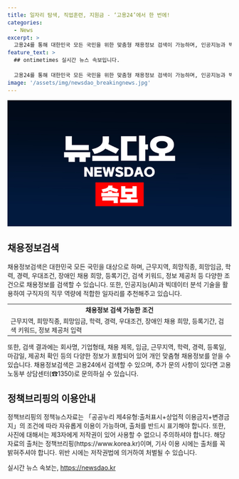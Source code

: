 ```yaml
---
title: 일자리 탐색, 직업훈련, 지원금 - ‘고용24’에서 한 번에!
categories:
  - News
excerpt: >
  고용24를 통해 대한민국 모든 국민을 위한 맞춤형 채용정보 검색이 가능하며, 인공지능과 빅데이터 분석 기술을 활용하여 구직자의 직무 역량에 맞는 일자리를 추천합니다. 근무지역, 희망직종, 임금 등 다양한 조건으로 검색 가능하며, 채용정보에는 회사명, 기업형태, 채용 제목, 학력, 경력 등의 정보가 포함되어 있습니다. 또한, 고용노동부 상담센터(☎1350)를 통해 문의할 수 있습니다.
feature_text: >
  ## ontimetimes 실시간 뉴스 속보입니다.

  고용24를 통해 대한민국 모든 국민을 위한 맞춤형 채용정보 검색이 가능하며, 인공지능과 빅데이터 분석 기술을 활용하여 구직자의 직무 역량에 맞는 일자리를 추천합니다. 근무지역, 희망직종, 임금 등 다양한 조건으로 검색 가능하며, 채용정보에는 회사명, 기업형태, 채용 제목, 학력, 경력 등의 정보가 포함되어 있습니다. 또한, 고용노동부 상담센터(☎1350)를 통해 문의할 수 있습니다.
image: '/assets/img/newsdao_breakingnews.jpg'
---
```


<p><img src="/assets/img/newsdao_breakingnews.jpg" alt="ontimetimes 속보" /></p>

<h2 data-ke-size="size26">채용정보검색</h2>

<p data-ke-size="size16">채용정보검색은 대한민국 모든 국민을 대상으로 하며, 근무지역, 희망직종, 희망임금, 학력, 경력, 우대조건, 장애인 채용 희망, 등록기간, 검색 키워드, 정보 제공처 등 다양한 조건으로 채용정보를 검색할 수 있습니다. 또한, 인공지능(AI)과 빅데이터 분석 기술을 활용하여 구직자의 직무 역량에 적합한 일자리를 추천해주고 있습니다.</p>

<table>
  <tr>
    <td style="text-align: center; height: 17px;"><b>채용정보 검색 가능한 조건</b></td>
  </tr>
  <tr>
    <td>근무지역, 희망직종, 희망임금, 학력, 경력, 우대조건, 장애인 채용 희망, 등록기간, 검색 키워드, 정보 제공처 입력</td>
  </tr>
</table>

<p data-ke-size="size16">또한, 검색 결과에는 회사명, 기업형태, 채용 제목, 임금, 근무지역, 학력, 경력, 등록일, 마감일, 제공처 확인 등의 다양한 정보가 포함되어 있어 개인 맞춤형 채용정보를 얻을 수 있습니다. 채용정보검색은 고용24에서 검색할 수 있으며, 추가 문의 사항이 있다면 고용노동부 상담센터(☎1350)로 문의하실 수 있습니다.</p>

<h2 data-ke-size="size26">정책브리핑의 이용안내</h2>

<p data-ke-size="size16">정책브리핑의 정책뉴스자료는 「공공누리 제4유형:출처표시+상업적 이용금지+변경금지」의 조건에 따라 자유롭게 이용이 가능하며, 출처를 반드시 표기해야 합니다. 또한, 사진에 대해서는 제3자에게 저작권이 있어 사용할 수 없으니 주의하셔야 합니다. 해당 자료의 출처는 정책브리핑(https://www.korea.kr)이며, 기사 이용 시에는 출처를 꼭 밝혀주셔야 합니다. 위반 시에는 저작권법에 의거하여 처벌될 수 있습니다.</p>
실시간 뉴스 속보는, <a href="https://newsdao.kr" rel="dofollow">https://newsdao.kr</a>


